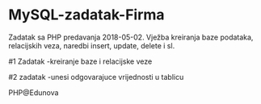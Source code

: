# MySQL-zadatak-Firma
Zadatak sa PHP predavanja 2018-05-02. Vježba kreiranja baze podataka, relacijskih veza, naredbi insert, update, delete i sl.

#1 Zadatak
-kreiranje baze i relacijske veze

#2 zadatak
-unesi odgovarajuce vrijednosti  u tablicu

PHP@Edunova 
